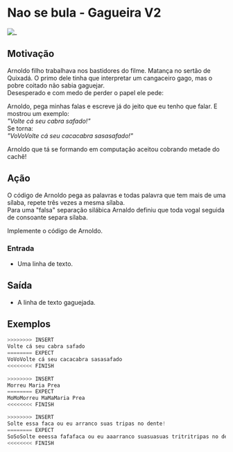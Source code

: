 # Nao se bula - Gagueira V2

![_](cover.jpg)

## Motivação

Arnoldo filho trabalhava nos bastidores do filme. Matança no sertão de Quixadá. O primo dele tinha que interpretar um cangaceiro gago, mas o pobre coitado não sabia gaguejar.  
Desesperado e com medo de perder o papel ele pede:

Arnoldo, pega minhas falas e escreve já do jeito que eu tenho que falar. E mostrou um exemplo:  
_"Volte cá seu cabra safado!"_  
Se torna:  
_"VoVoVolte cá seu cacacabra sasasafado!"_

Arnoldo que tá se formando em computação aceitou cobrando metade do cachê!

## Ação

O código de Arnoldo pega as palavras e todas palavra que tem mais de uma sílaba, repete três vezes a mesma sílaba.  
Para uma "falsa" separação silábica Arnaldo definiu que toda vogal seguida de consoante separa sílaba.

Implemente o código de Arnoldo.

### Entrada

- Uma linha de texto.

## Saída

- A linha de texto gaguejada.

## Exemplos

``` py
>>>>>>>> INSERT
Volte cá seu cabra safado
======== EXPECT
VoVoVolte cá seu cacacabra sasasafado
<<<<<<<< FINISH
  
>>>>>>>> INSERT
Morreu Maria Prea
======== EXPECT
MoMoMorreu MaMaMaria Prea
<<<<<<<< FINISH
```

```py
>>>>>>>> INSERT
Solte essa faca ou eu arranco suas tripas no dente!
======== EXPECT
SoSoSolte eeessa fafafaca ou eu aaarranco suasuasuas tritritripas no dededente!
<<<<<<<< FINISH
```
